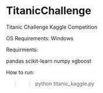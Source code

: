 # TitanicChallenge
Titanic Challenge Kaggle Competition

OS Requirements:
Windows

Requirments:

pandas
scikit-learn
numpy
xgboost


How to run: 

>> python titanic_kaggle.py
